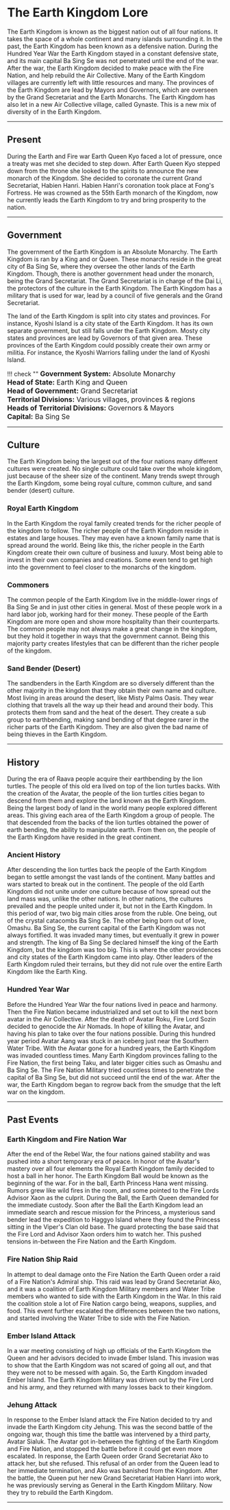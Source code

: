# The Earth Kingdom Lore

The Earth Kingdom is known as the biggest nation out of all four nations. It takes the space of a whole continent and many islands surrounding it. In the past, the Earth Kingdom has been known as a defensive nation. During the Hundred Year War the Earth Kingdom stayed in a constant defensive state, and its main capital Ba Sing Se was not penetrated until the end of the war. After the war, the Earth Kingdom decided to make peace with the Fire Nation, and help rebuild the Air Collective.
Many of the Earth Kingdom villages are currently left with little resources and many. The provinces of the Earth Kingdom are lead by Mayors and Governors, which are overseen by the Grand Secretariat and the Earth Monarchs. The Earth Kingdom has also let in a new Air Collective village, called Gynaste. This is a new mix of diversity of in the Earth Kingdom.
* * *

## Present

During the Earth and Fire war Earth Queen Kyo faced a lot of pressure, once a treaty was met she decided to step down.
After Earth Queen Kyo stepped down from the throne she looked to the spirits to announce the new monarch of the Kingdom. She decided to coronate the current Grand Secretariat, Habien Hanri. Habien Hanri's coronation took place at Fong's Fortress. He was crowned as the 55th Earth monarch of the Kingdom, now he currently leads the Earth Kingdom to try and bring prosperity to the nation.
* * *

## Government

The government of the Earth Kingdom is an Absolute Monarchy. The Earth Kingdom is ran by a King and or Queen. These monarchs reside in the great city of Ba Sing Se, where they oversee the other lands of the Earth Kingdom. Though, there is another government head under the monarch, being the Grand Secretariat. The Grand Secretariat is in charge of the Dai Li, the protectors of the culture in the Earth Kingdom. The Earth Kingdom has a military that is used for war, lead by a council of five generals and the Grand Secretariat. 


The land of the Earth Kingdom is split into city states and provinces. For instance, Kyoshi Island is a city state of the Earth Kingdom. It has its own separate government, but still falls under the Earth Kingdom. Mosty city states and provinces are lead by Governors of that given area. These provinces of the Earth Kingdom could possibly create their own army or militia. For instance, the Kyoshi Warriors falling under the land of Kyoshi Island.

<!-- The 'check' type below is only for aesthetic purposes, it makes the green border colour. -->
!!! check "" 
    <font size=3>**Government System:**
    Absolute Monarchy<br>
    **Head of State:**
    Earth King and Queen<br>
    **Head of Government:**
    Grand Secretariat<br>
    **Territorial Divisions:**
    Various villages, provinces & regions<br>
    **Heads of Territorial Divisions:**
    Governors & Mayors<br>
    **Capital:**
    Ba Sing Se<br></font>
* * *

## Culture

The Earth Kingdom being the largest out of the four nations many different cultures were created. No single culture could take over the whole kingdom, just because of the sheer size of the continent. Many trends swept through the Earth Kingdom, some being royal culture, common culture, and sand bender (desert) culture.

### Royal Earth Kingdom

In the Earth Kingdom the royal family created trends for the richer people of the kingdom to follow. The richer people of the Earth Kingdom reside in estates and large houses. They may even have a known family name that is spread around the world. Being like this, the richer people in the Earth Kingdom create their own culture of business and luxury. Most being able to invest in their own companies and creations. Some even tend to get high into the government to feel closer to the monarchs of the kingdom.

### Commoners

The common people of the Earth Kingdom live in the middle-lower rings of Ba Sing Se and in just other cities in general. Most of these people work in a hard labor job, working hard for their money. These people of the Earth Kingdom are more open and show more hospitality than their counterparts. The common people may not always make a great change in the kingdom, but they hold it together in ways that the government cannot. Being this majority party creates lifestyles that can be different than the richer people of the kingdom.

### Sand Bender (Desert)

The sandbenders in the Earth Kingdom are so diversely different than the other majority in the kingdom that they obtain their own name and culture. Most living in areas around the desert, like Misty Palms Oasis. They wear clothing that travels all the way up their head and around their body. This protects them from sand and the heat of the desert. They create a sub group to earthbending, making sand bending of that degree rarer in the richer parts of the Earth Kingdom. They are also given the bad name of being thieves in the Earth Kingdom.
* * *

## History 

During the era of Raava people acquire their earthbending by the lion turtles. The people of this old era lived on top of the lion turtles backs. With the creation of the Avatar, the people of the lion turtles cities began to descend from them and explore the land known as the Earth Kingdom. Being the largest body of land in the world many people explored different areas. This giving each area of the Earth Kingdom a group of people. The that descended from the backs of the lion turtles obtained the power of earth bending, the ability to manipulate earth. From then on, the people of the Earth Kingdom have resided in the great continent.

### Ancient History

After descending the lion turtles back the people of the Earth Kingdom began to settle amongst the vast lands of the continent. Many battles and wars started to break out in the continent. The people of the old Earth Kingdom did not unite under one culture because of how spread out the land mass was, unlike the other nations. In other nations, the cultures prevailed and the people united under it, but not in the Earth Kingdom. In this period of war, two big main cities arose from the ruble. One being, out of the crystal catacombs Ba Sing Se. The other being born out of love, Omashu. Ba Sing Se, the current capital of the Earth Kingdom was not always fortified. It was invaded many times, but eventually it grew in power and strength. The king of Ba Sing Se declared himself the king of the Earth Kingdom, but the kingdom was too big. This is where the other providences and city states of the Earth Kingdom came into play. Other leaders of the Earth Kingdom ruled their terrains, but they did not rule over the entire Earth Kingdom like the Earth King.

### Hundred Year War

Before the Hundred Year War the four nations lived in peace and harmony. Then the Fire Nation became industrialized and set out to kill the next born avatar in the Air Collective. After the death of Avatar Roku, Fire Lord Sozin decided to genocide the Air Nomads. In hope of killing the Avatar, and having his plan to take over the four nations possible. During this hundred year period Avatar Aang was stuck in an iceberg just near the Southern Water Tribe. With the Avatar gone for a hundred years, the Earth Kingdom was invaded countless times. Many Earth Kingdom provinces falling to the Fire Nation, the first being Taku, and later bigger cities such as Omashu and Ba Sing Se. The Fire Nation Military tried countless times to penetrate the capital of Ba Sing Se, but did not succeed until the end of the war. After the war, the Earth Kingdom began to regrow back from the smudge that the left war on the kingdom.
* * *

## Past Events

### Earth Kingdom and Fire Nation War

After the end of the Rebel War, the four nations gained stability and was pushed into a short temporary era of peace. In honor of the Avatar's mastery over all four elements the Royal Earth Kingdom family decided to host a ball in her honor. The Earth Kingdom Ball would be known as the beginning of the war. For in the ball, Earth Princess Hana went missing. Rumors grew like wild fires in the room, and some pointed to the Fire Lords Advisor Xaon as the culprit. During the Ball, the Earth Queen demanded for the immediate custody. Soon after the Ball the Earth Kingdom lead an immediate search and rescue mission for the Princess, a mysterious sand bender lead the expedition to Haggyo Island where they found the Princess sitting in the Viper's Clan old base. The guard protecting the base said that the Fire Lord and Advisor Xaon orders him to watch her. This pushed tensions in-between the Fire Nation and the Earth Kingdom.

### Fire Nation Ship Raid

In attempt to deal damage onto the Fire Nation the Earth Queen order a raid of a Fire Nation's Admiral ship. This raid was lead by Grand Secretariat Ako, and it was a coalition of Earth Kingdom Military members and Water Tribe members who wanted to side with the Earth Kingdom in the War. In this raid the coalition stole a lot of Fire Nation cargo being, weapons, supplies, and food. This event further escalated the differences between the two nations, and started involving the Water Tribe to side with the Fire Nation.

### Ember Island Attack

In a war meeting consisting of high up officials of the Earth Kingdom the Queen and her advisors decided to invade Ember Island. This invasion was to show that the Earth Kingdom was not scared of going all out, and that they were not to be messed with again. So, the Earth Kingdom invaded Ember Island. The Earth Kingdom Military was driven out by the Fire Lord and his army, and they returned with many losses back to their kingdom.

### Jehung Attack

In response to the Ember Island attack the Fire Nation decided to try and invade the Earth Kingdom city Jehung. This was the second battle of the ongoing war, though this time the battle was intervened by a third party, Avatar Sialuk. The Avatar got in-between the fighting of the Earth Kingdom and Fire Nation, and stopped the battle before it could get even more escalated. In response, the Earth Queen order Grand Secretariat Ako to attack her, but she refused. This refusal of an order from the Queen lead to her immediate termination, and Ako was banished from the Kingdom. After the battle, the Queen put her new Grand Secretariat Habien Hanri into work, he was previously serving as General in the Earth Kingdom Military. Now they try to rebuild the Earth Kingdom.
* * *